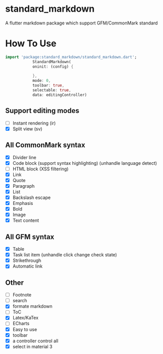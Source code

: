 # standard_markdown

A flutter markdown package which support GFM/CommonMark standard

# How To Use

```dart
import 'package:standard_markdown/standard_markdown.dart';
            StandardMarkdown(
            oninit: (config) {
              
            },
            mode: 0,
            toolbar: true,
            selectable: true,
            data: editingController)
```

## Support editing modes

- [ ] Instant rendering (ir)
- [x] Split view (sv)

## All CommonMark syntax

- [x] Divider line
- [x] Code block (support syntax highlighting) (unhandle language detect)
- [ ] HTML block (XSS filtering)
- [x] Link
- [x] Quote
- [x] Paragraph
- [x] List
- [x] Backslash escape
- [x] Emphasis
- [x] Bold
- [x] Image
- [x] Text content

## All GFM syntax

- [x] Table
- [x] Task list item (unhandle click change check state)
- [x] Strikethrough
- [x] Automatic link

## Other

- [ ] Footnote
- [ ] search
- [x] formate markdown
- [ ] ToC
- [x] Latex/KaTex
- [ ] ECharts
- [x] Easy to use
- [x] toolbar
- [x] a controller control all
- [x] select in material 3
